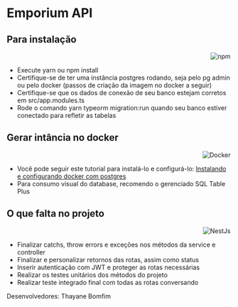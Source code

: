 # Emporium API

<h2>Para instalação </h2>
<p align="right"><img alt="npm" src="https://img.shields.io/badge/-NPM-CB3837?style=flat-square&logo=npm&logoColor=white" /></p>

- Execute yarn ou npm install
- Certifique-se de ter uma instância postgres rodando, seja pelo pg admin ou pelo docker (passos de criação da imagem no docker a seguir)
- Certifique-se que os dados de conexão de seu banco estejam corretos em src/app.modules.ts
- Rode o comando yarn typeorm migration:run quando seu banco estiver conectado para refletir as tabelas

<h2>Gerar intância no docker </h2>
<p align="right"><img alt="Docker" src="https://img.shields.io/badge/-Docker-46a2f1?style=flat-square&logo=docker&logoColor=white" /></p>

-  Você pode seguir este tutorial para instalá-lo e configurá-lo: [Instalando e configurando docker com postgres](https://docs.google.com/document/d/17_IfLPRJUvhAKDF__8gc729dWeQ3AaD-QHiLoYLzHtQ/edit)
- Para consumo visual do database, recomendo o gerenciado SQL Table Plus

<h2>O que falta no projeto </h2>
<p align="right"><img alt="NestJs" src="https://img.shields.io/badge/-NestJs-ea2845?style=flat-square&logo=nestjs&logoColor=white" /></p>

- Finalizar catchs, throw errors e exceções nos métodos da service e controller
- Finalizar e personalizar retornos das rotas, assim como status
- Inserir autenticação com JWT e proteger as rotas necessárias
- Realizar os testes unitários dos métodos do projeto
- Realizar teste integrado final com todas as rotas conversando

Desenvolvedores: Thayane Bomfim
